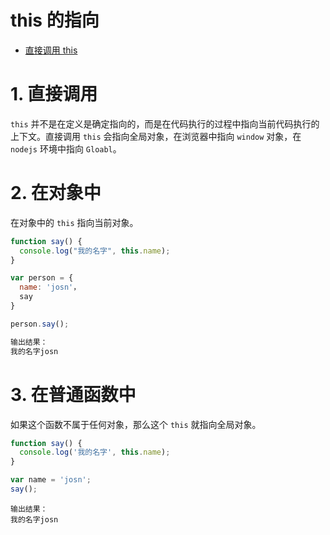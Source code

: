 # this 的指向

- [直接调用 this](#1-直接调用)

# 1. 直接调用

`this` 并不是在定义是确定指向的，而是在代码执行的过程中指向当前代码执行的上下文。直接调用 `this` 会指向全局对象，在浏览器中指向 `window` 对象，在 `nodejs` 环境中指向 `Gloabl`。

# 2. 在对象中

在对象中的 `this` 指向当前对象。

```js
function say() {
  console.log("我的名字", this.name);
}

var person = {
  name: 'josn'，
  say
}

person.say();
```

```js
输出结果：
我的名字josn
```

# 3. 在普通函数中

如果这个函数不属于任何对象，那么这个 `this` 就指向全局对象。

```js
function say() {
  console.log('我的名字', this.name);
}

var name = 'josn';
say();
```

```
输出结果：
我的名字josn
```

